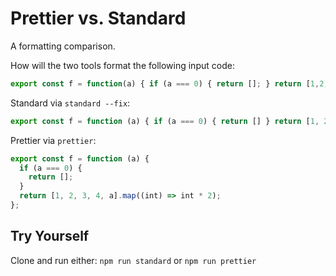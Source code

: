 Prettier vs. Standard
=====================

A formatting comparison.

How will the two tools format the following input code:

```javascript
export const f = function(a) { if (a === 0) { return []; } return [1,2,3,4,a].map(int => int * 2); }
```

Standard via `standard --fix`:

```javascript
export const f = function (a) { if (a === 0) { return [] } return [1, 2, 3, 4, a].map(int => int * 2) }
```

Prettier via `prettier`:

```javascript
export const f = function (a) {
  if (a === 0) {
    return [];
  }
  return [1, 2, 3, 4, a].map((int) => int * 2);
};
```

## Try Yourself

Clone and run either: `npm run standard` or `npm run prettier`


